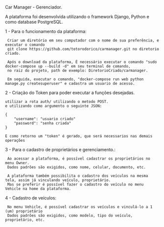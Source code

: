 Car Manager - Gerenciador.

A plataforma foi desenvolvida utilizando o framework Django, Python e como database PostgreSQL.

1 - Para o funcionamento da plataforma:
 
     Criar um diretório em seu computador com o nome de sua preferência, e executar o comando
     git clone https://github.com/totorodorico/carmanager.git no diretorio criado.
     
     Após o download da plataforma, É necessário executar o comando "sudo docker-compose up --build -d" em seu terminal de comando,
     no raiz do projeto, path de exemplo: DiretorioCriado/carmanager.
     
     Em seguida, executar o comando, "docker-compose run web python manage.py createsuperuser" e cadastra um usuario de acesso.

2 - Criação do Token para poder executar a funções desejadas.
    
    utilizar a rota auth/ utilizando o metodo POST.
    e utilizando como argumento o seguinte JSON:
    
    {
        "username": "usuario criado"
        "password": "senha criada"
    }
    
    E como retorno um "token" é gerado, que será necessarios nas demais operações

3 - Para o cadastro de proprietários e gerenciamento.:

     Ao acessar a plataforma, é possível cadastrar os proprietários no menu Owner.
     Dados padrões são exigidos, como nome, celular, documento, etc.
     
     A plataforma também possibilita o cadastro dos veículos na mesma tela, assim já vinculando veículo, proprietário.
     Mas se preferir é possível fazer o cadastro do veículo no menu Vehicle na home da plataforma.

4 - Cadastro de veículos:

     No menu Vehicle, é possível cadastrar os veículos e vinculá-lo a 1 (um) proprietário
     Dados padrões são exigidos, como modelo, tipo do veículo, proprietário, etc.
